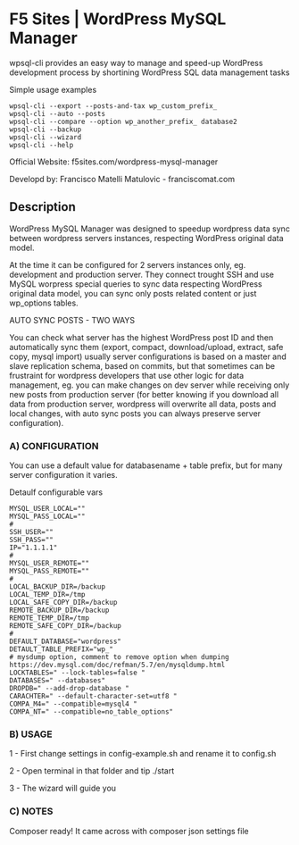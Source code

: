 # F5 Sites | WordPress MySQL Manager
wpsql-cli provides an easy way to manage and speed-up WordPress development process by shortining WordPress SQL data management tasks

Simple usage examples
```
wpsql-cli --export --posts-and-tax wp_custom_prefix_
wpsql-cli --auto --posts
wpsql-cli --compare --option wp_another_prefix_ database2
wpsql-cli --backup
wpsql-cli --wizard
wpsql-cli --help
```
Official Website: f5sites.com/wordpress-mysql-manager

Developd by: Francisco Matelli Matulovic - franciscomat.com

## Description

WordPress MySQL Manager was designed to speedup wordpress data sync between wordpress servers instances, respecting WordPress original data model.

At the time it can be configured for 2 servers instances only, eg. development and production server. They connect trought SSH and use MySQL worpress special queries to sync data respecting WordPress original data model, you can sync only posts related content or just wp_options tables.

AUTO SYNC POSTS - TWO WAYS

You can check what server has the highest WordPress post ID and then automatically sync them (export, compact, download/upload, extract, safe copy, mysql import) usually server configurations is based on a master and slave replication schema, based on commits, but that sometimes can be frustraint for wordpress developers that use other logic for data management, eg. you can make changes on dev server while receiving only new posts from production server (for better knowing if you download all data from production server, wordpress will overwrite all data, posts and local changes, with auto sync posts you can always preserve server configuration).

### A) CONFIGURATION
You can use a default value for databasename + table prefix, but for many server configuration it varies.

Detaulf configurable vars
```
MYSQL_USER_LOCAL=""
MYSQL_PASS_LOCAL=""
#
SSH_USER=""
SSH_PASS=""
IP="1.1.1.1"
#
MYSQL_USER_REMOTE=""
MYSQL_PASS_REMOTE=""
#
LOCAL_BACKUP_DIR=/backup
LOCAL_TEMP_DIR=/tmp
LOCAL_SAFE_COPY_DIR=/backup
REMOTE_BACKUP_DIR=/backup
REMOTE_TEMP_DIR=/tmp
REMOTE_SAFE_COPY_DIR=/backup
#
DEFAULT_DATABASE="wordpress"
DETAULT_TABLE_PREFIX="wp_"
# mysdump option, comment to remove option when dumping https://dev.mysql.com/doc/refman/5.7/en/mysqldump.html
LOCKTABLES=" --lock-tables=false "
DATABASES=" --databases"
DROPDB=" --add-drop-database "
CARACHTER=" --default-character-set=utf8 "
COMPA_M4=" --compatible=mysql4 "
COMPA_NT=" --compatible=no_table_options"
```

### B) USAGE

1 - First change settings in config-example.sh and rename it to config.sh

2 - Open terminal in that folder and tip ./start

3 - The wizard will guide you

### C) NOTES

Composer ready! It came across with composer json settings file

